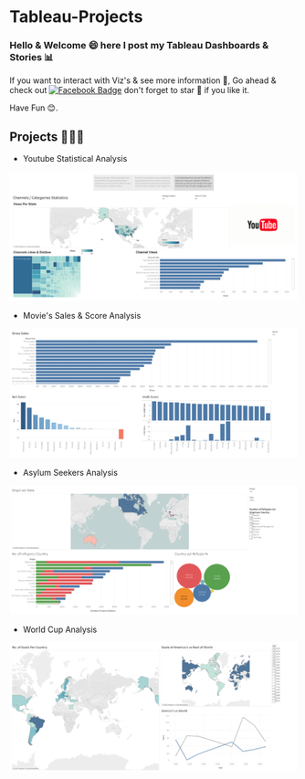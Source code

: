 # Tableau-Projects
### Hello & Welcome 😄  here I post my Tableau Dashboards & Stories 📊
If you want to interact with Viz's & see more information 🧐, Go ahead & check out [![Facebook Badge](https://img.shields.io/badge/-MyWebsite-%231877F2.svg?&style=flat-square&logoColor=white&link=https://developer-folio-iota.vercel.app/)](https://developer-folio-iota.vercel.app/)  don't forget to star 🌟 if you like it.

Have Fun 😊.


## Projects 🧑🏻‍💻
- Youtube Statistical Analysis
 <img src="Images/Youtube US Story.png"/>
 
- Movie's Sales & Score Analysis
 <img src="Images/Movie Dashboard.png"/>

- Asylum Seekers Analysis
 <img src="Images/Asylum Dashboard.png"/>

- World Cup Analysis
 <img src="Images/World Cup Dashboard.png"/>
